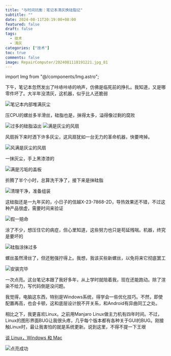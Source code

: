 ```yaml
---
title: "与时间抗衡：笔记本清灰换硅脂记"
subtitle: ""
date: 2024-08-11T20:19:00+08:00
featured: false
draft: false
tags:
  - 技术
  - 清灰
categories: ["技术"]
toc: true
comments: false
image: RepairComputer/2024081118191221.jpg_81
---
```


import Img from "@/components/Img.astro";


下午，笔记本忽然发出了咔哧咔哧的响声，仿佛是临死前的挣扎。我知道，又是哪零件坏了。大半年没清灰，这机器，似乎比人还脆弱

<Img src="20240811181932.jpg" alt="笔记本内部堆满灰尘" />

压CPU的螺丝多半滑丝，硅脂也是，抹得太多，溢得像过剩的腐败

<Img src="20240811181929.jpg" alt="过多的硅脂溢出" />

<Img src="202408111819311.jpg" alt="满是灰尘的风扇" />

风扇拆下来时洒下许多灰尘，这风扇犹如一台无力的革命机器，快要垮掉。

<Img src="20240811181920.jpg" alt="风满是灰尘的风扇" />

一抹灰尘，手上黑漆漆的

<Img src="202408111819321.jpg" alt="满是污垢的盖板" />

折腾了半个小时，总算洗干净了，接下来是抹硅脂

<Img src="20240811181919.jpg" alt="清理干净，准备组装" />

这硅脂还是一九年买的，小日子的信越X-23-7868-2D，导热效果还不错，不过这种产品很虚，需要时间来验证

<Img src="d6c280f6091869e63280a500e4ef9d6.jpg" alt="假一赔命" exif={false} />

涂了不少，想压住它的病症，但心里知道，这些努力也只是苟延残喘。机器，终究是要坏的

<Img src="20240811181912.jpg" alt="硅脂涂抹过多" />

螺丝虽然滑丝了，但还勉强拧得上。我想，我该买些新螺丝，以免将来它彻底罢工

<Img src="20240811181909.jpg" alt="安装完毕" />

一次点亮。这台笔记本跟了我好多年，从上学时就陪着我，现在还能跑动。除了渲染不给力，写代码倒是没问题。

我觉得，电脑这东西，特别是Windows系统，得学会一些优化技巧。不然，即使配置再高，也会卡顿，这和底层设计脱不开关系，和Android有异曲同工之处。

相比之下，我更喜欢Linux。之前用Manjaro Linux做主力机有四年时间。不过，Linux的图形界面BUG让我很头疼，几乎每个版本都有各种关于GUI的BUG。刚接触Linux时，最让我害怕的就是系统更新。说到这里，不得不提一下王垠

<a href="https://www.yinwang.org/blog-cn/2013/03/07/linux-windows-mac" target="_blank">谈 Linux，Windows 和 Mac</a>

<Img src="20240811181907.jpg" alt="点亮成功" />